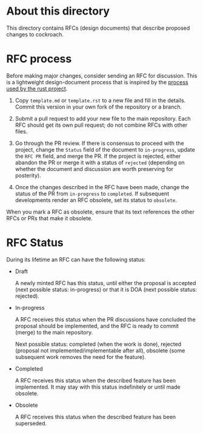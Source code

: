 # About this directory

This directory contains RFCs (design documents) that describe
proposed changes to cockroach.

# RFC process

Before making major changes, consider sending an RFC for discussion.
This is a lightweight design-document process that is inspired by the
[process used by the rust project](https://github.com/rust-lang/rfcs).

1. Copy `template.md` or `template.rst` to a new file and fill in the
   details.  Commit this version in your own fork of the repository or
   a branch.
   
2. Submit a pull request to add your new file to the main repository.
   Each RFC should get its own pull request; do not combine RFCs with
   other files.
   
3. Go through the PR review. If there is consensus to proceed with the
   project, change the `Status` field of the document to
   `in-progress`, update the `RFC PR` field, and merge the PR. If the
   project is rejected, either abandon the PR or merge it with a
   status of `rejected` (depending on whether the document and
   discussion are worth preserving for posterity).
   
4. Once the changes described in the RFC have been made, change the
   status of the PR from `in-progress` to `completed`. If subsequent
   developments render an RFC obsolete, set its status to `obsolete`.

When you mark a RFC as obsolete, ensure that its text references the
other RFCs or PRs that make it obsolete.

# RFC Status

During its lifetime an RFC can have the following status:

- Draft
  
  A newly minted RFC has this status, until either the proposal is
  accepted (next possible status: in-progress) or that it is DOA (next
  possible status: rejected).

- In-progress
  
  A RFC receives this status when the PR discussions have concluded
  the proposal should be implemented, and the RFC is ready to commit
  (merge) to the main repository.

  Next possible status: completed (when the work is done), rejected
  (proposal not implemented/implementable after all), obsolete (some
  subsequent work removes the need for the feature).

- Completed
  
  A RFC receives this status when the described feature has been
  implemented. It may stay with this status indefinitely or until made
  obsolete.

- Obsolete
  
  A RFC receives this status when the described feature has been
  superseded.
    
    
